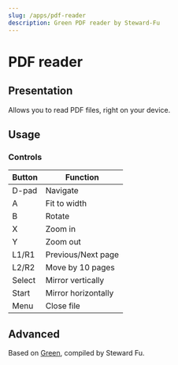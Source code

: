 ```yaml
---
slug: /apps/pdf-reader
description: Green PDF reader by Steward-Fu
---
```


# PDF reader

## Presentation

Allows you to read PDF files, right on your device.

## Usage

### Controls

| Button | Function            |
| ------ | ------------------- |
| D-pad  | Navigate            |
| A      | Fit to width        |
| B      | Rotate              |
| X      | Zoom in             |
| Y      | Zoom out            |
| L1/R1  | Previous/Next page  |
| L2/R2  | Move by 10 pages    |
| Select | Mirror vertically   |
| Start  | Mirror horizontally |
| Menu   | Close file          |

## Advanced

Based on [Green](https://github.com/schandinat/green), compiled by Steward Fu.